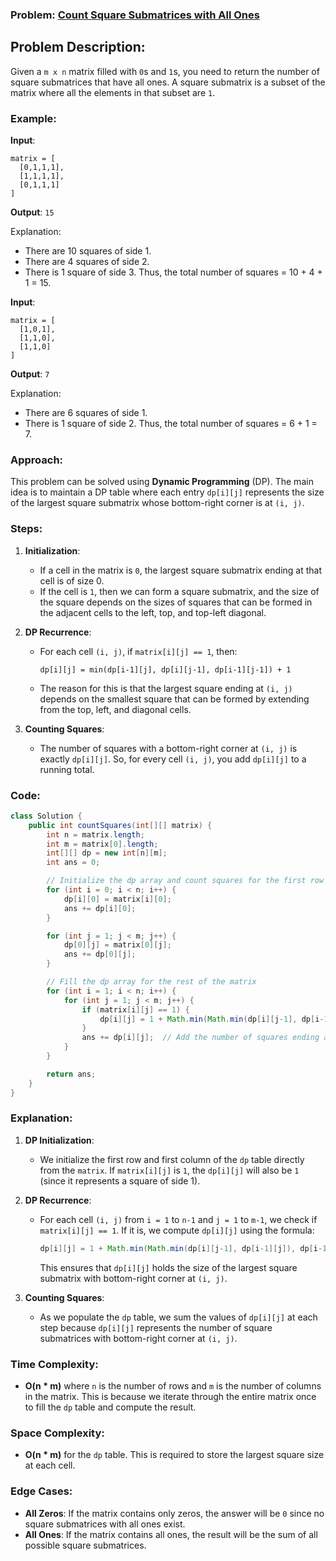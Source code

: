 ### Problem: [Count Square Submatrices with All Ones](https://leetcode.com/problems/count-square-submatrices-with-all-ones/description/?envType=daily-question&envId=2024-10-27)

## Problem Description:

Given a `m x n` matrix filled with `0`s and `1`s, you need to return the number of square submatrices that have all ones. A square submatrix is a subset of the matrix where all the elements in that subset are `1`.

### Example:

**Input**: 
```
matrix = [
  [0,1,1,1],
  [1,1,1,1],
  [0,1,1,1]
]
```
**Output**: `15`

Explanation:
- There are 10 squares of side 1.
- There are 4 squares of side 2.
- There is 1 square of side 3.
Thus, the total number of squares = 10 + 4 + 1 = 15.

**Input**:
```
matrix = [
  [1,0,1],
  [1,1,0],
  [1,1,0]
]
```
**Output**: `7`

Explanation:
- There are 6 squares of side 1.
- There is 1 square of side 2.
Thus, the total number of squares = 6 + 1 = 7.

### Approach:

This problem can be solved using **Dynamic Programming** (DP). The main idea is to maintain a DP table where each entry `dp[i][j]` represents the size of the largest square submatrix whose bottom-right corner is at `(i, j)`.

### Steps:

1. **Initialization**:
   - If a cell in the matrix is `0`, the largest square submatrix ending at that cell is of size 0. 
   - If the cell is `1`, then we can form a square submatrix, and the size of the square depends on the sizes of squares that can be formed in the adjacent cells to the left, top, and top-left diagonal.

2. **DP Recurrence**:
   - For each cell `(i, j)`, if `matrix[i][j] == 1`, then:
     ```
     dp[i][j] = min(dp[i-1][j], dp[i][j-1], dp[i-1][j-1]) + 1
     ```
   - The reason for this is that the largest square ending at `(i, j)` depends on the smallest square that can be formed by extending from the top, left, and diagonal cells.

3. **Counting Squares**:
   - The number of squares with a bottom-right corner at `(i, j)` is exactly `dp[i][j]`. So, for every cell `(i, j)`, you add `dp[i][j]` to a running total.

### Code:

```java
class Solution {
    public int countSquares(int[][] matrix) {
        int n = matrix.length;
        int m = matrix[0].length;
        int[][] dp = new int[n][m];
        int ans = 0;

        // Initialize the dp array and count squares for the first row and first column
        for (int i = 0; i < n; i++) {
            dp[i][0] = matrix[i][0];
            ans += dp[i][0];
        }

        for (int j = 1; j < m; j++) {
            dp[0][j] = matrix[0][j];
            ans += dp[0][j];
        }

        // Fill the dp array for the rest of the matrix
        for (int i = 1; i < n; i++) {
            for (int j = 1; j < m; j++) {
                if (matrix[i][j] == 1) {
                    dp[i][j] = 1 + Math.min(Math.min(dp[i][j-1], dp[i-1][j]), dp[i-1][j-1]);
                }
                ans += dp[i][j];  // Add the number of squares ending at (i, j)
            }
        }

        return ans;
    }
}
```

### Explanation:

1. **DP Initialization**:
   - We initialize the first row and first column of the `dp` table directly from the `matrix`. If `matrix[i][j]` is `1`, the `dp[i][j]` will also be `1` (since it represents a square of side 1).
   
2. **DP Recurrence**:
   - For each cell `(i, j)` from `i = 1` to `n-1` and `j = 1` to `m-1`, we check if `matrix[i][j] == 1`. If it is, we compute `dp[i][j]` using the formula:
     ```java
     dp[i][j] = 1 + Math.min(Math.min(dp[i][j-1], dp[i-1][j]), dp[i-1][j-1]);
     ```
     This ensures that `dp[i][j]` holds the size of the largest square submatrix with bottom-right corner at `(i, j)`.

3. **Counting Squares**:
   - As we populate the `dp` table, we sum the values of `dp[i][j]` at each step because `dp[i][j]` represents the number of square submatrices with bottom-right corner at `(i, j)`.

### Time Complexity:
- **O(n * m)** where `n` is the number of rows and `m` is the number of columns in the matrix. This is because we iterate through the entire matrix once to fill the `dp` table and compute the result.

### Space Complexity:
- **O(n * m)** for the `dp` table. This is required to store the largest square size at each cell.

### Edge Cases:
- **All Zeros**: If the matrix contains only zeros, the answer will be `0` since no square submatrices with all ones exist.
- **All Ones**: If the matrix contains all ones, the result will be the sum of all possible square submatrices.
